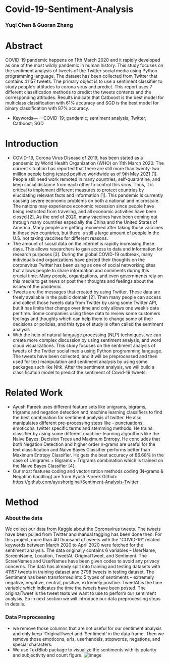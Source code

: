 # Covid-19-Sentiment-Analysis
### Yuqi Chen & Guoran Zhang

# Abstract
  COVID-19 pandemic happens on 11th March 2020 and it rapidly developed as one of the most wildly pandemic in human history. This study focuses on the sentiment analysis of tweets of the Twitter social media using Python programming language. The dataset has been collected from Twitter that contains 41157 tweets. The primary object is to use a sentiment classifier to study people’s attitudes to corona virus and predict. This report uses 7 different classification methods to predict the tweets contents and the corresponding attitudes. Results indicate that Catboost is the best model for multiclass classification with 61% accuracy and SGD is the best model for binary classification with 87% accuracy.
- Keywords— —COVID-19; pandemic; sentiment analysis; Twitter; Catboost; SGD

# Introduction
- COVID-19, Corona Virus Disease of 2019, has been stated as a pandemic by World Health Organization (WHO) on 11th March 2020. The current situation has reported that there are still more than twenty-two million people being tested positive worldwide as of 9th May 2021 [1]. People still need work remoted in many countries, self-quarantine, and keep social distance from each other to control this virus. Thus, it is critical to implement different measures to protect countries by elucidating relevant facts and information [1]. This pandemic is currently causing severe economic problems on both a national and microscale. The nations may experience economic recession since people have being restricted from traveling, and all economic activities have been closed [2]. As the end of 2020, many vaccines have been coming out through many countries especially the China and the United States of America. Many people are getting recovered after taking those vaccines in those two countries, but there is still a large amount of people in the U.S. not taking vaccines for different reasons.  
- The amount of social data on the internet is rapidly increasing these days. This allows researchers to gain access to data and information for research purposes [3]. During the global COVID-19 outbreak, many individuals and organizations have posted their thoughts on the coronavirus Twitter has been using as one of social networking sites that allows people to share information and comments during this crucial time. Many people, organizations, and even governments rely on this media to get news or post their thoughts and feelings about the issues of the pandemic.  
- Tweets are the messages that created by using Twitter. These data are freely available in the public domain [2]. Then many people can access and collect those tweets data from Twitter by using some Twitter API, but it has limits that change over time and only allows one week’s data per time. Some companies using these data to review some customers feelings and thoughts which can help them to change some of their decisions or policies, and this type of study is often called the sentiment analysis  
- With the help of natural language processing (NLP) techniques, we can create more complex discussion by using sentiment analysis, and word cloud visualizations. This study focuses on the sentiment analysis of tweets of the Twitter social media using Python programming language. The tweets have been collected, and it will be preprocessed and then used for text manipulation and sentiment analysis by using some packages such like Nltk. After the sentiment analysis, we will build a classification model to predict the sentiment of Covid-19 tweets.

# Related Work 
- Ayush Pareek uses different feature sets like unigrams, bigrams, trigrams and negation detection and machine learning classifiers to find the best combination for sentiment analysis of twitter. He also manipulates different pre-processing steps like - punctuations, emoticons, twitter specific terms and stemming methods. He trains classifier by using some different machine-learning algorithms like the Naive Bayes, Decision Trees and Maximum Entropy. He concludes that both Negation Detection and higher order n-grams are useful for the text classification and Naive Bayes Classifier performs better than Maximum Entropy Classifier. He gets the best accuracy of 86.68% in the case of Unigrams + Bigrams + Trigrams combination which is trained on the Naive Bayes Classifier [4].  
- Our most features coding and vectorization methods coding (N-grams & Negation handling) are from Ayush Pareek Github: https://github.com/ayushoriginal/Sentiment-Analysis-Twitter 

# Method
### About the data
We collect our data from Kaggle about the Coronavirus tweets. The tweets have been pulled from Twitter and manual tagging has been done then. For this project, more than 40 thousand of tweets with the "COVID-19" related keywords between March 2020 to April 2020 were fetched for the sentiment analysis. The data originally contains 6 variables – UserName, ScreenName, Location, TweetAt, OriginalTweet, and Sentiment. The ScreeNames and UserNames have been given codes to avoid any privacy concerns. The data has already split into training and testing datasets with 41157 tweets in training dataset and 3798 tweets in testing dataset. The Sentiment has been transformed into 5 types of sentiments – extremely negative, negative, neutral, positive, extremely positive. TweetAt is the time variable which indicates the time the tweets have been posted. The originalTweet is the tweet texts we want to use to perform our sentiment analysis. So in next section we will introduce our data preprocessing steps in details.   
  
### Data Preprocessing

- we remove those columns that are not useful for our sentiment analysis and only keep ‘OriginalTweet and ‘Sentiment’ in the data frame. Then we remove those emoticons, urls, userhandels, stopwords, negations, and special characters.
- We use TextBlob package to visualize the sentiments with its polarity and subjectivity and count figure.
![image](C:\Users\cheny\Desktop\1.png)

